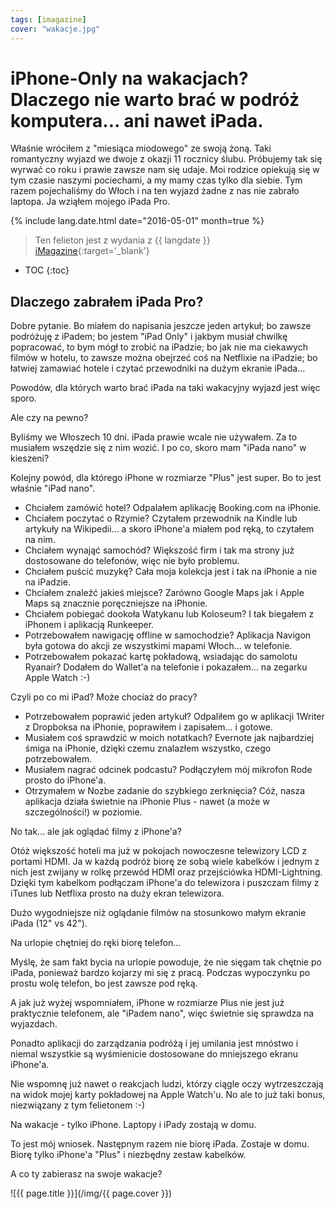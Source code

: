 ```yaml
---
tags: [imagazine]
cover: "wakacje.jpg"
---
```


# iPhone-Only na wakacjach? Dlaczego nie warto brać w podróż komputera... ani nawet iPada.

Właśnie wróciłem z "miesiąca miodowego" ze swoją żoną. Taki romantyczny wyjazd we dwoje z okazji 11 rocznicy ślubu. Próbujemy tak się wyrwać co roku i prawie zawsze nam się udaje. Moi rodzice opiekują się w tym czasie naszymi pociechami, a my mamy czas tylko dla siebie. Tym razem pojechaliśmy do Włoch i na ten wyjazd żadne z nas nie zabrało laptopa. Ja wziąłem mojego iPada Pro.

<!--More-->

{% include lang.date.html date="2016-05-01" month=true %}

> Ten felieton jest z wydania z {{ langdate }} [iMagazine](https://imagazine.pl){:target='_blank'}

* TOC
{:toc}

## Dlaczego zabrałem iPada Pro?

Dobre pytanie. Bo miałem do napisania jeszcze jeden artykuł; bo zawsze podróżuję z iPadem; bo jestem "iPad Only" i jakbym musiał chwilkę popracować, to bym mógł to zrobić na iPadzie; bo jak nie ma ciekawych filmów w hotelu, to zawsze można obejrzeć coś na Netflixie na iPadzie; bo łatwiej zamawiać hotele i czytać przewodniki na dużym ekranie iPada...

Powodów, dla których warto brać iPada na taki wakacyjny wyjazd jest więc sporo.

Ale czy na pewno?

Byliśmy we Włoszech 10 dni. iPada prawie wcale nie używałem. Za to musiałem wszędzie się z nim wozić. I po co, skoro mam "iPada nano" w kieszeni?

Kolejny powód, dla którego iPhone w rozmiarze "Plus" jest super. Bo to jest właśnie "iPad nano".

- Chciałem zamówić hotel? Odpalałem aplikację Booking.com na iPhonie.
- Chciałem poczytać o Rzymie? Czytałem przewodnik na Kindle lub artykuły na Wikipedii... a skoro iPhone'a miałem pod ręką, to czytałem na nim.
- Chciałem wynająć samochód? Większość firm i tak ma strony już dostosowane do telefonów, więc nie było problemu.
- Chciałem puścić muzykę? Cała moja kolekcja jest i tak na iPhonie a nie na iPadzie.
- Chciałem znaleźć jakieś miejsce? Zarówno Google Maps jak i Apple Maps są znacznie poręczniejsze na iPhonie.
- Chciałem pobiegać dookoła Watykanu lub Koloseum? I tak biegałem z iPhonem i aplikacją Runkeeper.
- Potrzebowałem nawigację offline w samochodzie? Aplikacja Navigon była gotowa do akcji ze wszystkimi mapami Włoch... w telefonie.
- Potrzebowałem pokazać kartę pokładową, wsiadając do samolotu Ryanair? Dodałem do Wallet'a na telefonie i pokazałem... na zegarku Apple Watch :-)

Czyli po co mi iPad? Może chociaż do pracy?

- Potrzebowałem poprawić jeden artykuł? Odpaliłem go w aplikacji 1Writer z Dropboksa na iPhonie, poprawiłem i zapisałem... i gotowe.
- Musiałem coś sprawdzić w moich notatkach? Evernote jak najbardziej śmiga na iPhonie, dzięki czemu znalazłem wszystko, czego potrzebowałem.
- Musiałem nagrać odcinek podcastu? Podłączyłem mój mikrofon Rode prosto do iPhone'a.
- Otrzymałem w Nozbe zadanie do szybkiego zerknięcia? Cóż, nasza aplikacja działa świetnie na iPhonie Plus - nawet (a może w szczególności!) w poziomie.

No tak... ale jak oglądać filmy z iPhone'a?

Otóż większość hoteli ma już w pokojach nowoczesne telewizory LCD z portami HDMI. Ja w każdą podróż biorę ze sobą wiele kabelków i jednym z nich jest zwijany w rolkę przewód HDMI oraz przejściówka HDMI-Lightning. Dzięki tym kabelkom podłączam iPhone'a do telewizora i puszczam filmy z iTunes lub Netflixa prosto na duży ekran telewizora.

Dużo wygodniejsze niż oglądanie filmów na stosunkowo małym ekranie iPada (12" vs 42").

Na urlopie chętniej do ręki biorę telefon...

Myślę, że sam fakt bycia na urlopie powoduje, że nie sięgam tak chętnie po iPada, ponieważ bardzo kojarzy mi się z pracą. Podczas wypoczynku po prostu wolę telefon, bo jest zawsze pod ręką.

A jak już wyżej wspomniałem, iPhone w rozmiarze Plus nie jest już praktycznie telefonem, ale "iPadem nano", więc świetnie się sprawdza na wyjazdach.

Ponadto aplikacji do zarządzania podróżą i jej umilania jest mnóstwo i niemal wszystkie są wyśmienicie dostosowane do mniejszego ekranu iPhone'a.

Nie wspomnę już nawet o reakcjach ludzi, którzy ciągle oczy wytrzeszczają na widok mojej karty pokładowej na Apple Watch'u. No ale to już taki bonus, niezwiązany z tym felietonem :-)

Na wakacje - tylko iPhone. Laptopy i iPady zostają w domu.

To jest mój wniosek. Następnym razem nie biorę iPada. Zostaje w domu. Biorę tylko iPhone'a "Plus" i niezbędny zestaw kabelków.

A co ty zabierasz na swoje wakacje?

![{{ page.title }}](/img/{{ page.cover }})

[n]: https://nozbe.com/pl/?a=mike
[np]: https://nozbe.com/pl/personal/?a=mike